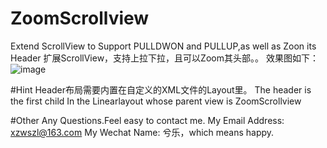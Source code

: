 # ZoomScrollview
Extend ScrollView to Support PULLDWON and PULLUP,as well as Zoon its Header
扩展ScrollView，支持上拉下拉，且可以Zoom其头部。。
效果图如下：
![image](https://github.com/xzwszl/ZoomScrollview/blob/master/picture/scrollview.gif)

#Hint
Header布局需要内置在自定义的XML文件的Layout里。
The header is the first child In the Linearlayout whose parent view is ZoomScrollview

#Other
Any Questions.Feel easy to contact me.
My Email Address: xzwszl@163.com
My Wechat Name: 兮乐，which means happy.
